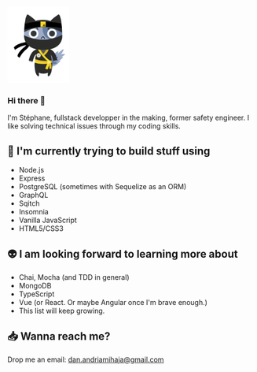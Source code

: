 <img src="https://github.com/Dananando/Dananando/blob/main/img/cover.png" width="25%" height="25%">


### Hi there 👋

I'm Stéphane, fullstack developper in the making, former safety engineer.
I like solving technical issues through my coding skills. 

## :mage: I'm currently trying to build stuff using
- Node.js
- Express
- PostgreSQL (sometimes with Sequelize as an ORM)
- GraphQL
- Sqitch
- Insomnia
- Vanilla JavaScript
- HTML5/CSS3

## :alien: I am looking forward to learning more about
- Chai, Mocha (and TDD in general)
- MongoDB
- TypeScript
- Vue (or React. Or maybe Angular once I'm brave enough.)
- This list will keep growing.

## :inbox_tray: Wanna reach me?
Drop me an email: dan.andriamihaja@gmail.com

<!--
**Dananando/Dananando** is a ✨ _special_ ✨ repository because its `README.md` (this file) appears on your GitHub profile.

Here are some ideas to get you started:

- 🔭 I’m currently working on ...
- 🌱 I’m currently learning ...
- 👯 I’m looking to collaborate on ...
- 🤔 I’m looking for help with ...
- 💬 Ask me about ...
- 📫 How to reach me: ...
- 😄 Pronouns: ...
- ⚡ Fun fact: ...
-->
